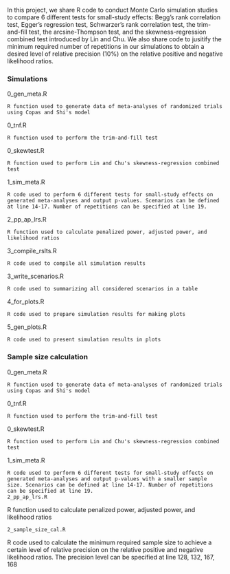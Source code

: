 In this project, we share R code to conduct Monte Carlo simulation studies to compare 6 different tests for small-study effects: 
Begg’s rank correlation test, Egger’s regression test, Schwarzer’s rank correlation test, the trim-and-fill test, the arcsine-Thompson test, and the skewness-regression combined test introduced by Lin and Chu. We also share code to jusitify the minimum required number of repetitions in our simulations to obtain a desired level of relative precision (10%) on the relative positive and negative likelihood ratios. 

### Simulations

0_gen_meta.R
```
R function used to generate data of meta-analyses of randomized trials using Copas and Shi's model
```
0_tnf.R
```
R function used to perform the trim-and-fill test 
```
0_skewtest.R
```
R function used to perform Lin and Chu's skewness-regression combined test 
```
1_sim_meta.R
```
R code used to perform 6 different tests for small-study effects on generated meta-analyses and output p-values. Scenarios can be defined at line 14-17. Number of repetitions can be specified at line 19. 
```
2_pp_ap_lrs.R
```
R function used to calculate penalized power, adjusted power, and likelihood ratios 
```
3_compile_rslts.R
```
R code used to compile all simulation results 
```
3_write_scenarios.R
```
R code used to summarizing all considered scenarios in a table
```
4_for_plots.R
```
R code used to prepare simulation results for making plots
```
5_gen_plots.R
```
R code used to present simulation results in plots  
```

### Sample size calculation
0_gen_meta.R
```
R function used to generate data of meta-analyses of randomized trials using Copas and Shi's model
```
0_tnf.R
```
R function used to perform the trim-and-fill test 
```
0_skewtest.R
```
R function used to perform Lin and Chu's skewness-regression combined test 
```
1_sim_meta.R
```
R code used to perform 6 different tests for small-study effects on generated meta-analyses and output p-values with a smaller sample size. Scenarios can be defined at line 14-17. Number of repetitions can be specified at line 19. 
2_pp_ap_lrs.R
```
R function used to calculate penalized power, adjusted power, and likelihood ratios 
```
2_sample_size_cal.R
```
R code used to calculate the minimum required sample size to achieve a certain level of relative precision on the relative positive and negative likelihood ratios.
The precision level can be specified at line 128, 132, 167, 168 
```

